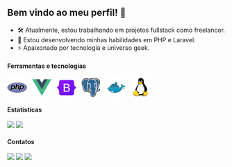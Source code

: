 ## Bem vindo ao meu perfil! 👋

- 🛠️ Atualmente, estou trabalhando em projetos fullstack como freelancer.
- 🐘 Estou desenvolvendo minhas habilidades em PHP e Laravel.
- ⚡ Apaixonado por tecnologia e universo geek.

#### Ferramentas e tecnologias
<div>
  <img align="center" height="45" width="45" src="https://raw.githubusercontent.com/devicons/devicon/master/icons/php/php-original.svg"> &nbsp;
<!--   <img align="center" height="45" width="45" src="https://raw.githubusercontent.com/devicons/devicon/master/icons/html5/html5-original.svg"> &nbsp; -->
<!--   <img align="center" height="45" width="45" src="https://raw.githubusercontent.com/devicons/devicon/master/icons/css3/css3-original.svg"> &nbsp; -->
<!--   <img align="center" height="45" width="45" src="https://raw.githubusercontent.com/devicons/devicon/master/icons/javascript/javascript-original.svg"> &nbsp; . -->
  <img align="center" height="45" width="45" src="https://raw.githubusercontent.com/devicons/devicon/master/icons/vuejs/vuejs-original.svg"> &nbsp;
  <img align="center" height="45" width="45" src="https://raw.githubusercontent.com/devicons/devicon/master/icons/bootstrap/bootstrap-original.svg"> &nbsp;
  <img align="center" height="45" width="45" src="https://raw.githubusercontent.com/devicons/devicon/master/icons/postgresql/postgresql-original.svg"> &nbsp;
  <img align="center" height="45" width="45" src="https://raw.githubusercontent.com/devicons/devicon/master/icons/docker/docker-original.svg"> &nbsp;
  <img align="center" height="45" width="45" src="https://raw.githubusercontent.com/devicons/devicon/master/icons/linux/linux-original.svg"> &nbsp;
</div>

#### Estatisticas
<div>
  <img height="165em" src="https://github-readme-stats.vercel.app/api/top-langs/?username=filpss&layout=compact&langs_count=7&theme=tokyonight"/>
  <img height="165em" src="https://github-readme-stats.vercel.app/api?username=filpss&show_icons=true&theme=tokyonight&include_all_commits=true&count_private=true"/>
</div>

#### Contatos
<div>
 <a href="filps._." target="_blank"><img src="https://img.shields.io/badge/Discord-7289DA?style=for-the-badge&logo=discord&logoColor=white" target="_blank"></a> 
  <a href = "mailto:filpsp2019@gmail.com"><img src="https://img.shields.io/badge/-Gmail-%23333?style=for-the-badge&logo=gmail&logoColor=white" target="_blank"></a>
  <a href="https://www.linkedin.com/in/filps" target="_blank"><img src="https://img.shields.io/badge/-LinkedIn-%230077B5?style=for-the-badge&logo=linkedin&logoColor=white" target="_blank"></a>   
</div>
